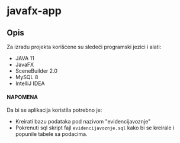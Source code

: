 # javafx-app

## Opis

Za izradu projekta korišćene su sledeći programski jezici i alati:

 - JAVA 11
 - JavaFX
 - SceneBuilder 2.0
 - MySQL 8
 - IntelliJ IDEA

#### NAPOMENA

Da bi se aplikacija koristila potrebno je:

 - Kreirati bazu podataka pod nazivom "evidencijavoznje"
 - Pokrenuti sql skript fajl ```evidencijavoznje.sql``` kako bi se kreirale i popunile tabele sa podacima.  
